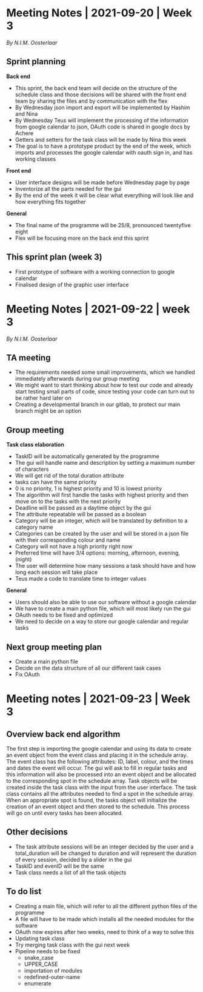 # Meeting Notes | 2021-09-20 | Week 3

*By N.I.M. Oosterlaar*

## Sprint planning

**Back end**

 - This sprint, the back end team will decide on the structure of the schedule class and those decisions will be shared with the front end team by sharing the files and by communication with the flex
 - By Wednesday json import and export will be implemented by Hashim and Nina
 - By Wednesday Teus will implement the processing of the information from google calendar to json, OAuth code is shared in google docs by Achere
 - Getters and setters for the task class will be made by Nina this week
 - The goal is to have a prototype product by the end of the week, which imports and processes the google calendar with oauth sign in, and has working classes

**Front end**

 - User interface designs will be made before Wednesday page by page
 - Inventorize all the parts needed for the gui
 - By the end of the week it will be clear what everything will look like and how everything fits together

**General**

 - The final name of the programme will be 25/8, pronounced twentyfive eight
 - Flex will be focusing more on the back end this sprint

## This sprint plan (week 3)

 - First prototype of software with a working connection to google calendar
 - Finalised design of the graphic user interface


# Meeting Notes | 2021-09-22 | week 3

*By N.I.M. Oosterlaar*

## TA meeting

 - The requirements needed some small improvements, which we handled immediately afterwards during our group meeting
 - We might want to start thinking about how to test our code and already start testing small parts of code, since testing your code can turn out to be rather hard later on
 - Creating a developmental branch in our gitlab, to protect our main branch might be an option

## Group meeting

 **Task class elaboration**
 

 - TaskID will be automatically generated by the programme
 - The gui will handle name and description by setting a maximum number of characters
 - We will get rid of the total duration attribute
 - tasks can have the same priority
 - 0 is no priority, 1 is highest priority and 10 is lowest priority
 - The algorithm will first handle the tasks with highest priority and then move on to the tasks with the next priority
 - Deadline will be passed as a daytime object by the gui
 - The attribute repeatable will be passed as a boolean
 - Category will be an integer, which will be translated by definition to a category name
 - Categories can be created by the user and will be stored in a json file with their corresponding colour and name
 - Category will not have a high priority right now
 - Preferred time will have 3/4 options: morning, afternoon, evening, (night)
 - The user will determine how many sessions a task should have and how long each session will take place
 - Teus made a code to translate time to integer values


**General**

 - Users should also be able to use our software without a google calendar
 - We have to create a main python file, which will most likely run the gui
 - OAuth needs to be fixed and optimized
 - We need to decide on a way to store our google calendar and regular tasks

## Next group meeting plan

 - Create a main python file
 - Decide on the data structure of all our different task cases 
 - Fix OAuth

# Meeting notes | 2021-09-23 | Week 3


## Overview back end algorithm 


The first step is importing the google calendar and using its data to create an event object from the event class and placing it in the schedule array.
The event class has the following attributes: ID, label, colour, and the times and dates the event will occur.
The gui will ask to fill in regular tasks and this information will also be processed into an event object and be allocated to the corresponding spot in the schedule array.
Task objects will be created inside the task class with the input from the user interface. The task class contains all the attributes needed to find a spot in the schedule array.
When an appropriate spot is found, the tasks object will initialize the creation of an event object and then stored to the schedule. This process will go on until every tasks has been allocated. 

## Other decisions

 - The task attribute sessions will be an integer decided by the user and a total_duration will be changed to duration and will represent the duration of every session, decided by a slider in the gui
 - TaskID and evenID will be the same
 - Task class needs a list of all the task objects 

## To do list

 - Creating a main file, which will refer to all the different python files of the programme
 - A file will have to be made which installs all the needed modules for the software
 - OAuth now expires after two weeks, need to think of a way to solve this
 - Updating task class
 - Try merging task class with the gui next week
 - Pipeline needs to be fixed
	 - snake_case
	 - UPPER_CASE
	 - importation of modules
	 - redefined-outer-name
	 - enumerate
	

